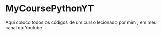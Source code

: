 # MyCoursePythonYT
Aqui coloco todos os códigos de um curso lecionado por mim , em meu canal do Youtube
